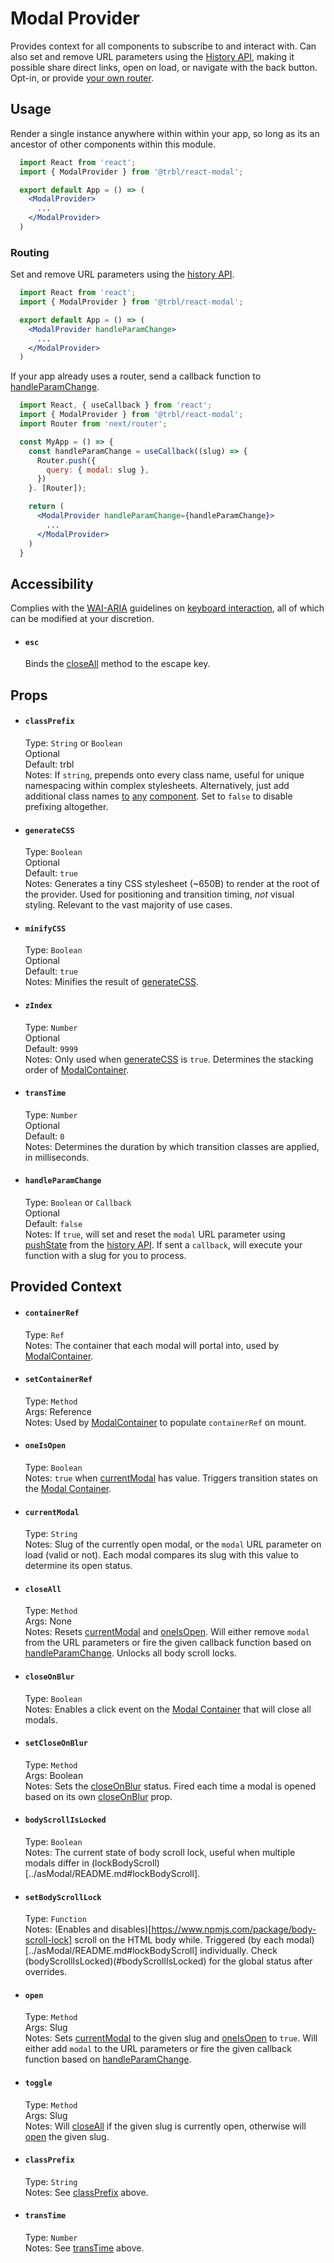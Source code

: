# Modal Provider

Provides context for all components to subscribe to and interact with. Can also set and remove URL parameters using the [History API](https://developer.mozilla.org/en-US/docs/Web/API/History_API), making it possible share direct links, open on load, or navigate with the back button. Opt-in, or provide [your own router](#routing).

## Usage

Render a single instance anywhere within within your app, so long as its an ancestor of other components within this module.

```jsx
  import React from 'react';
  import { ModalProvider } from '@trbl/react-modal';

  export default App = () => (
    <ModalProvider>
      ...
    </ModalProvider>
  )
```

### Routing

Set and remove URL parameters using the [history API](https://developer.mozilla.org/en-US/docs/Web/API/History_API).

```jsx
  import React from 'react';
  import { ModalProvider } from '@trbl/react-modal';

  export default App = () => (
    <ModalProvider handleParamChange>
      ...
    </ModalProvider>
  )
```

If your app already uses a router, send a callback function to [handleParamChange](#handleParamChange).

```jsx
  import React, { useCallback } from 'react';
  import { ModalProvider } from '@trbl/react-modal';
  import Router from 'next/router';

  const MyApp = () => {
    const handleParamChange = useCallback((slug) => {
      Router.push({
        query: { modal: slug },
      })
    }. [Router]);

    return (
      <ModalProvider handleParamChange={handleParamChange}>
        ...
      </ModalProvider>
    )
  }
```

## Accessibility

Complies with the [WAI-ARIA](https://www.w3.org/WAI/intro/aria) guidelines on [keyboard interaction](https://www.w3.org/TR/wai-aria-practices/#keyboard-interaction-7), all of which can be modified at your discretion.

- #### `esc`
  Binds the [closeAll](#closeall) method to the escape key.

## Props

- #### `classPrefix`
  Type: `String` or `Boolean`\
  Optional\
  Default: trbl\
  Notes: If `string`, prepends onto every class name, useful for unique namespacing within complex stylesheets. Alternatively, just add additional class names [to](../ModalContainer/README.md#className) [any](../ModalToggler/README.md#className) [component](../asModal/README.md#className). Set to `false` to disable prefixing altogether.

- #### `generateCSS`
  Type: `Boolean`\
  Optional\
  Default: `true`\
  Notes: Generates a tiny CSS stylesheet (~650B) to render at the root of the provider. Used for positioning and transition timing, _not_ visual styling. Relevant to the vast majority of use cases.

- #### `minifyCSS`
  Type: `Boolean`\
  Optional\
  Default: `true`\
  Notes: Minifies the result of [generateCSS](#generateCSS).

- #### `zIndex`
  Type: `Number`\
  Optional\
  Default: `9999`\
  Notes: Only used when [generateCSS](#generateCSS) is `true`. Determines the stacking order of [ModalContainer](../ModalContainer/README.md).

- #### `transTime`
  Type: `Number`\
  Optional\
  Default: `0`\
  Notes: Determines the duration by which transition classes are applied, in milliseconds.

- #### `handleParamChange`
  Type: `Boolean` or `Callback`\
  Optional\
  Default: `false`\
  Notes: If `true`, will set and reset the `modal` URL parameter using [pushState](https://developer.mozilla.org/en-US/docs/Web/API/History/pushState) from the [history API](https://developer.mozilla.org/en-US/docs/Web/API/History_API). If sent a `callback`, will execute your function with a slug for you to process.

## Provided Context

- #### `containerRef`
  Type: `Ref`\
  Notes: The container that each modal will portal into, used by [ModalContainer](../ModalContainer/README.md).

- #### `setContainerRef`
  Type: `Method`\
  Args: Reference\
  Notes: Used by [ModalContainer](../ModalContainer/README.md) to populate `containerRef` on mount.

- #### `oneIsOpen`
  Type: `Boolean`\
  Notes: `true` when [currentModal](#currentModal) has value. Triggers transition states on the [Modal Container](../ModalContainer).

- #### `currentModal`
  Type: `String`\
  Notes: Slug of the currently open modal, or the `modal` URL parameter on load (valid or not). Each modal compares its slug with this value to determine its open status.

- #### `closeAll`
  Type: `Method`\
  Args: None\
  Notes: Resets [currentModal](#currentModal) and [oneIsOpen](#oneIsOpen). Will either remove `modal` from the URL parameters or fire the given callback function based on [handleParamChange](#handleParamChange). Unlocks all body scroll locks.

- #### `closeOnBlur`
  Type: `Boolean`\
  Notes: Enables a click event on the [Modal Container](../ModalContainer/README.md) that will close all modals.

- #### `setCloseOnBlur`
  Type: `Method`\
  Args: Boolean\
  Notes: Sets the [closeOnBlur](#closeOnBlur) status. Fired each time a modal is opened based on its own [closeOnBlur](../asModal/README.md#closeOnBlur) prop.

- #### `bodyScrollIsLocked`
  Type: `Boolean`\
  Notes: The current state of body scroll lock, useful when multiple modals differ in (lockBodyScroll)[../asModal/README.md#lockBodyScroll].

- #### `setBodyScrollLock`
  Type: `Function`\
  Notes: (Enables and disables)[https://www.npmjs.com/package/body-scroll-lock] scroll on the HTML body while. Triggered (by each modal)[../asModal/README.md#lockBodyScroll] individually. Check (bodyScrollIsLocked)(#bodyScrollIsLocked) for the global status after overrides.

- #### `open`
  Type: `Method`\
  Args: Slug\
  Notes: Sets [currentModal](#closeAll) to the given slug and [oneIsOpen](#oneIsOpen) to `true`. Will either add `modal` to the URL parameters or fire the given callback function based on [handleParamChange](#handleParamChange).

- #### `toggle`
  Type: `Method`\
  Args: Slug\
  Notes: Will [closeAll](#closeAll) if the given slug is currently open, otherwise will [open](#open) the given slug.

- #### `classPrefix`
  Type: `String`\
  Notes: See [classPrefix](#classPrefix) above.

- #### `transTime`
  Type: `Number`\
  Notes: See [transTime](#transTime) above.
